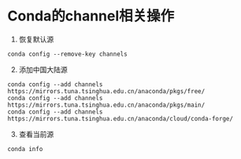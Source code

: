 # Conda的channel相关操作

1. 恢复默认源
```
conda config --remove-key channels
```

2. 添加中国大陆源

```
conda config --add channels https://mirrors.tuna.tsinghua.edu.cn/anaconda/pkgs/free/
conda config --add channels https://mirrors.tuna.tsinghua.edu.cn/anaconda/pkgs/main/
conda config --add channels https://mirrors.tuna.tsinghua.edu.cn/anaconda/cloud/conda-forge/
```

3. 查看当前源
```
conda info
```